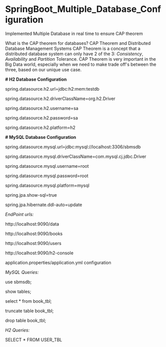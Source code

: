 SpringBoot_Multiple_Database_Configuration
===========================================

Implemented Multiple Database in real time to ensure CAP theorem

What is the CAP theorem for databases?
CAP Theorem and Distributed Database Management Systems
CAP Theorem is a concept that a distributed database system can only have 2 of the 3: *Consistency*, *Availability* and *Partition* Tolerance. CAP Theorem is very important in the Big Data world, especially when we need to make trade off's between the three, based on our unique use case.

**# H2 Database Configuration**

spring.datasource.h2.url=jdbc:h2:mem:testdb

spring.datasource.h2.driverClassName=org.h2.Driver

spring.datasource.h2.username=sa

spring.datasource.h2.password=sa

spring.datasource.h2.platform=h2

**# MySQL Database Configuration**

spring.datasource.mysql.url=jdbc:mysql://localhost:3306/sbmsdb

spring.datasource.mysql.driverClassName=com.mysql.cj.jdbc.Driver

spring.datasource.mysql.username=root

spring.datasource.mysql.password=root

spring.datasource.mysql.platform=mysql

spring.jpa.show-sql=true

spring.jpa.hibernate.ddl-auto=update


*EndPoint urls:*

http://localhost:9090/data

http://localhost:9090/books

http://localhost:9090/users

http://localhost:9090/h2-console

application.properties/application.yml configuration


*MySQL Queries:*

use sbmsdb;

show tables;

select * from book_tbl;

truncate table book_tbl;

drop table book_tbl;

*H2 Queries:*

SELECT * FROM USER_TBL 
